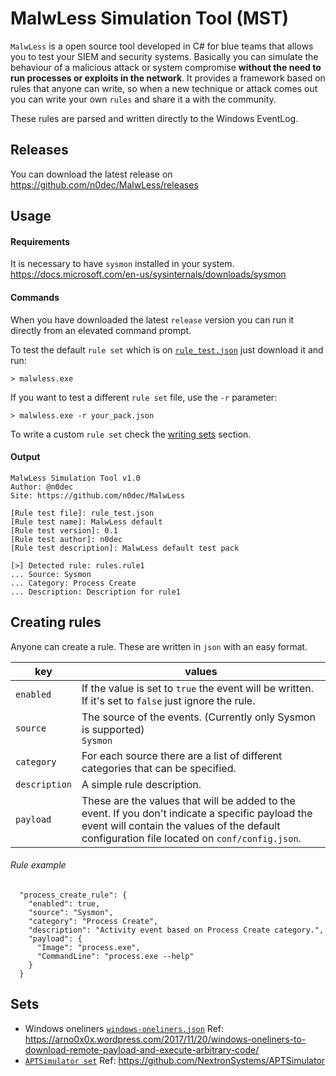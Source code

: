 # MalwLess Simulation Tool (MST)
`MalwLess` is a open source tool developed in C# for blue teams that allows you to test your SIEM and security systems. Basically you can simulate the behaviour of a malicious attack or system compromise **without the need to run processes or exploits in the network**. It provides a framework based on rules that anyone can write, so when a new technique or attack comes out you can write your own `rules` and share it a with the community.

These rules are parsed and written directly to the Windows EventLog.

## Releases
You can download the latest release on https://github.com/n0dec/MalwLess/releases

## Usage
#### Requirements
It is necessary to have `sysmon` installed in your system. https://docs.microsoft.com/en-us/sysinternals/downloads/sysmon

#### Commands
When you have downloaded the latest `release` version you can run it directly from an elevated command prompt.

To test the default `rule set` which is on [`rule_test.json`](https://github.com/n0dec/MalwLess/blob/master/rule_test.json) just download it and run:
```commandline
> malwless.exe
```
If you want to test a different `rule set` file, use the `-r` parameter:
```commandline
> malwless.exe -r your_pack.json
```
To write a custom `rule set` check the [writing sets](https://github.com/n0dec/MalwLess/blob/master/WRITING.md) section.
#### Output
```
MalwLess Simulation Tool v1.0
Author: @n0dec
Site: https://github.com/n0dec/MalwLess

[Rule test file]: rule_test.json
[Rule test name]: MalwLess default
[Rule test version]: 0.1
[Rule test author]: n0dec
[Rule test description]: MalwLess default test pack

[>] Detected rule: rules.rule1
... Source: Sysmon
... Category: Process Create
... Description: Description for rule1
```

## Creating rules
Anyone can create a rule. These are written in `json` with an easy format.

| key | values |
| --- | --- |
| `enabled` | If the value is set to `true` the event will be written. If it's set to `false` just ignore the rule. |
| `source` | The source of the events. (Currently only Sysmon is supported)<br>`Sysmon` |
| `category` | For each source there are a list of different categories that can be specified. |
| `description` | A simple rule description. |
| `payload` | These are the values that will be added to the event. If you don't indicate a specific payload the event will contain the values of the default configuration file located on `conf/config.json`. |

###### Rule example
```
  "process_create_rule": {
    "enabled": true,
    "source": "Sysmon",
    "category": "Process Create",
    "description": "Activity event based on Process Create category.",
    "payload": {
      "Image": "process.exe",
      "CommandLine": "process.exe --help"
    }
  }
```
## Sets
* Windows oneliners [`windows-oneliners.json`](https://github.com/n0dec/MalwLess/blob/master/sets/windows-oneliners.json) Ref: https://arno0x0x.wordpress.com/2017/11/20/windows-oneliners-to-download-remote-payload-and-execute-arbitrary-code/
* [`APTSimulator set`](https://github.com/n0dec/MalwLess/tree/master/sets/APTsimulator) Ref: https://github.com/NextronSystems/APTSimulator
